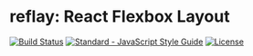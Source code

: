 # reflay: React Flexbox Layout

[![Build Status](https://travis-ci.org/beplus/reflay.svg)](https://travis-ci.org/beplus/reflay)
[![Standard - JavaScript Style Guide](https://img.shields.io/badge/code%20style-standard-brightgreen.svg)](http://standardjs.com/)
[![License](http://img.shields.io/:license-mit-blue.svg)](http://doge.mit-license.org)